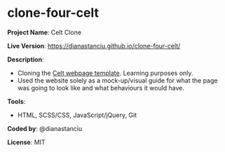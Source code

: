 # clone-four-celt

**Project Name**: Celt Clone

**Live Version**: https://dianastanciu.github.io/clone-four-celt/

**Description**: 
* Cloning the [Celt webpage template](https://colorlib.com/etc/celt/index.html?). Learning purposes only. 
* Used the website solely as a mock-up/visual guide for what the page was going to look like and what behaviours it would have.

**Tools**: 
* HTML, SCSS/CSS, JavaScript/jQuery, Git

**Coded by**: @dianastanciu

**License**: MIT
